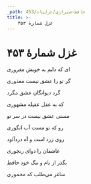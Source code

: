 ```yaml
---
_path: حافظ-شیرازی/غزلیات/453
title: >-
    غزل شمارهٔ ۴۵۳
---
```

# غزل شمارهٔ ۴۵۳

<div class="b" id="bn1"><div class="m1"><p>ای که دایم به خویش مغروری</p></div>
<div class="m2"><p>گر تو را عشق نیست معذوری</p></div></div>
<div class="b" id="bn2"><div class="m1"><p>گرد دیوانگان عشق مگرد</p></div>
<div class="m2"><p>که به عقل عقیله مشهوری</p></div></div>
<div class="b" id="bn3"><div class="m1"><p>مستی عشق نیست در سر تو</p></div>
<div class="m2"><p>رو که تو مست آب انگوری</p></div></div>
<div class="b" id="bn4"><div class="m1"><p>روی زرد است و آه دردآلود</p></div>
<div class="m2"><p>عاشقان را دوای رنجوری</p></div></div>
<div class="b" id="bn5"><div class="m1"><p>بگذر از نام و ننگ خود حافظ</p></div>
<div class="m2"><p>ساغر می‌طلب که مخموری</p></div></div>

